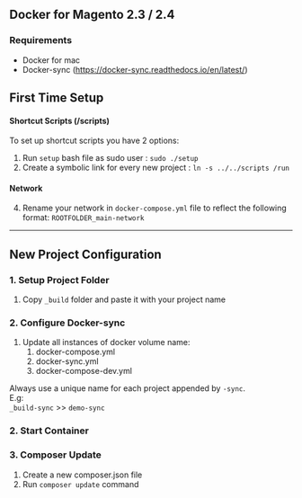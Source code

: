 ## Docker for Magento 2.3 / 2.4 

### Requirements
- Docker for mac
- Docker-sync (https://docker-sync.readthedocs.io/en/latest/)

## First Time Setup
#### Shortcut Scripts (/scripts)
To set up shortcut scripts you have 2 options:
1. Run `setup` bash file as sudo user : `sudo ./setup`
2. Create a symbolic link for every new project : `ln -s ../../scripts /run`

#### Network
4. Rename your network in `docker-compose.yml` file to reflect the following format:
`ROOTFOLDER_main-network`
---
## New Project Configuration

### 1. Setup Project Folder
1. Copy `_build` folder and paste it with your project name  

### 2. Configure Docker-sync
1. Update all instances of docker volume name:
   1. docker-compose.yml
   2. docker-sync.yml
   3. docker-compose-dev.yml

Always use a unique name for each project appended by `-sync`.     
E.g:  
`_build-sync` >> `demo-sync`

### 2. Start Container
### 3. Composer Update
1. Create a new composer.json file
2. Run `composer update` command
